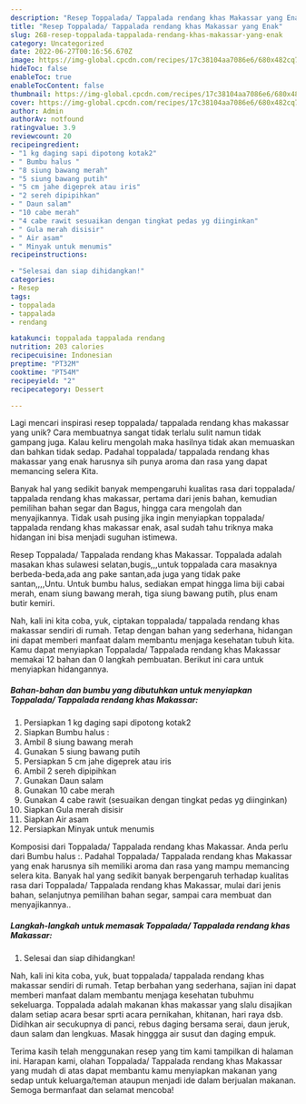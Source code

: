 ```yaml
---
description: "Resep Toppalada/ Tappalada rendang khas Makassar yang Enak"
title: "Resep Toppalada/ Tappalada rendang khas Makassar yang Enak"
slug: 268-resep-toppalada-tappalada-rendang-khas-makassar-yang-enak
category: Uncategorized
date: 2022-06-27T00:16:56.670Z
image: https://img-global.cpcdn.com/recipes/17c38104aa7086e6/680x482cq70/toppalada-tappalada-rendang-khas-makassar-foto-resep-utama.jpg
hideToc: false
enableToc: true
enableTocContent: false
thumbnail: https://img-global.cpcdn.com/recipes/17c38104aa7086e6/680x482cq70/toppalada-tappalada-rendang-khas-makassar-foto-resep-utama.jpg
cover: https://img-global.cpcdn.com/recipes/17c38104aa7086e6/680x482cq70/toppalada-tappalada-rendang-khas-makassar-foto-resep-utama.jpg
author: Admin
authorAv: notfound
ratingvalue: 3.9
reviewcount: 20
recipeingredient:
- "1 kg daging sapi dipotong kotak2"
- " Bumbu halus "
- "8 siung bawang merah"
- "5 siung bawang putih"
- "5 cm jahe digeprek atau iris"
- "2 sereh dipipihkan"
- " Daun salam"
- "10 cabe merah"
- "4 cabe rawit sesuaikan dengan tingkat pedas yg diinginkan"
- " Gula merah disisir"
- " Air asam"
- " Minyak untuk menumis"
recipeinstructions:

- "Selesai dan siap dihidangkan!"
categories:
- Resep
tags:
- toppalada
- tappalada
- rendang

katakunci: toppalada tappalada rendang 
nutrition: 203 calories
recipecuisine: Indonesian
preptime: "PT32M"
cooktime: "PT54M"
recipeyield: "2"
recipecategory: Dessert

---
```





Lagi mencari inspirasi resep toppalada/ tappalada rendang khas makassar yang unik? Cara membuatnya sangat tidak terlalu sulit namun tidak gampang juga. Kalau keliru mengolah maka hasilnya tidak akan memuaskan dan bahkan tidak sedap. Padahal toppalada/ tappalada rendang khas makassar yang enak harusnya sih punya aroma dan rasa yang dapat memancing selera Kita.





Banyak hal yang sedikit banyak mempengaruhi kualitas rasa dari toppalada/ tappalada rendang khas makassar, pertama dari jenis bahan, kemudian pemilihan bahan segar dan Bagus, hingga cara mengolah dan menyajikannya. Tidak usah pusing jika ingin menyiapkan toppalada/ tappalada rendang khas makassar enak,      asal sudah tahu triknya maka hidangan ini bisa menjadi suguhan istimewa.














Resep Toppalada/ Tappalada rendang khas Makassar. Toppalada adalah masakan khas sulawesi selatan,bugis,,,untuk toppalada cara masaknya berbeda-beda,ada ang pake santan,ada juga yang tidak pake santan,,,,Untu. Untuk bumbu halus, sediakan empat hingga lima biji cabai merah, enam siung bawang merah, tiga siung bawang putih, plus enam butir kemiri.






Nah, kali ini kita coba, yuk, ciptakan toppalada/ tappalada rendang khas makassar sendiri di rumah. Tetap dengan bahan yang sederhana, hidangan ini dapat memberi manfaat dalam membantu menjaga kesehatan tubuh kita. Kamu dapat menyiapkan Toppalada/ Tappalada rendang khas Makassar memakai 12 bahan dan 0 langkah pembuatan. Berikut ini cara untuk menyiapkan hidangannya.

<!--inarticleads1-->

##### Bahan-bahan dan bumbu yang dibutuhkan untuk menyiapkan Toppalada/ Tappalada rendang khas Makassar:

1. Persiapkan 1 kg daging sapi dipotong kotak2
1. Siapkan  Bumbu halus :
1. Ambil 8 siung bawang merah
1. Gunakan 5 siung bawang putih
1. Persiapkan 5 cm jahe digeprek atau iris
1. Ambil 2 sereh dipipihkan
1. Gunakan  Daun salam
1. Gunakan 10 cabe merah
1. Gunakan 4 cabe rawit (sesuaikan dengan tingkat pedas yg diinginkan)
1. Siapkan  Gula merah disisir
1. Siapkan  Air asam
1. Persiapkan  Minyak untuk menumis


Komposisi dari Toppalada/ Tappalada rendang khas Makassar. Anda perlu dari Bumbu halus :. Padahal Toppalada/ Tappalada rendang khas Makassar yang enak harusnya sih memiliki aroma dan rasa yang mampu memancing selera kita. Banyak hal yang sedikit banyak berpengaruh terhadap kualitas rasa dari Toppalada/ Tappalada rendang khas Makassar, mulai dari jenis bahan, selanjutnya pemilihan bahan segar, sampai cara membuat dan menyajikannya.. 

<!--inarticleads2-->

##### Langkah-langkah untuk memasak Toppalada/ Tappalada rendang khas Makassar:


1. Selesai dan siap dihidangkan!

Nah, kali ini kita coba, yuk, buat toppalada/ tappalada rendang khas makassar sendiri di rumah. Tetap berbahan yang sederhana, sajian ini dapat memberi manfaat dalam membantu menjaga kesehatan tubuhmu sekeluarga. Toppalada adalah makanan khas makassar yang slalu disajikan dalam setiap acara besar sprti acara pernikahan, khitanan, hari raya dsb. Didihkan air secukupnya di panci, rebus daging bersama serai, daun jeruk, daun salam dan lengkuas. Masak hinggga air susut dan daging empuk. 

Terima kasih telah menggunakan resep yang tim kami tampilkan di halaman ini. Harapan kami, olahan Toppalada/ Tappalada rendang khas Makassar yang mudah di atas dapat membantu kamu menyiapkan makanan yang sedap untuk keluarga/teman ataupun menjadi ide dalam berjualan makanan. Semoga bermanfaat dan selamat mencoba!
